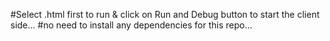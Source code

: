 #Select .html first to run & click on Run and Debug button to start the client side...
#no need to install any dependencies for this repo...
